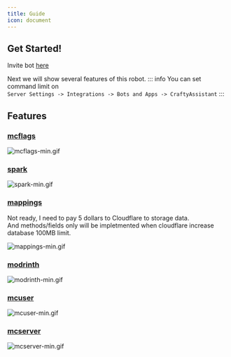```yaml
---
title: Guide
icon: document
---
```


## Get Started!

Invite bot [here](https://discord.com/api/oauth2/authorize?client_id=1122729387587018806&permissions=277025392640&scope=applications.commands%20bot)

Next we will show several features of this robot.
::: info
You can set command limit on
<br>`Server Settings -> Integrations -> Bots and Apps -> CraftyAssistant`
:::
## Features

### [mcflags](./mcflags)
![mcflags-min.gif](https://s2.loli.net/2023/07/13/SBWav1Glpm8HT3g.gif)

### [spark](./spark)
![spark-min.gif](https://s2.loli.net/2023/07/13/gXVtzQ8D91nZxK6.gif)

### [mappings](./mappings)
Not ready, I need to pay 5 dollars to Cloudflare to storage data.
<br>And methods/fields only will be impletmented when cloudflare increase database
100MB limit.

![mappings-min.gif](https://s2.loli.net/2023/07/13/bNdGsITpeP7UJil.gif)


### [modrinth](./modrinth)
![modrinth-min.gif](https://s2.loli.net/2023/07/13/VcysYTXO7K2b8HL.gif)

### [mcuser](./mcuser)
![mcuser-min.gif](https://s2.loli.net/2023/07/13/2UFi4I9cGtrKYdP.gif)

### [mcserver](./mcserver)
![mcserver-min.gif](https://s2.loli.net/2023/07/13/7XzqFjh6OQAPogH.gif)

